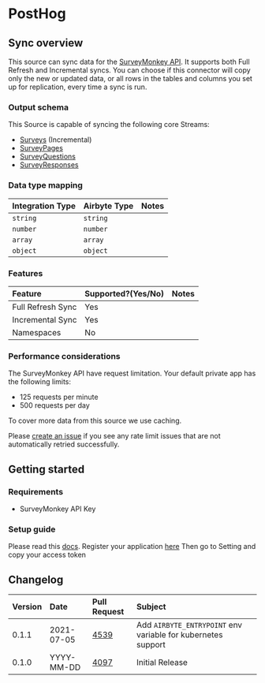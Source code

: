 # PostHog

## Sync overview

This source can sync data for the [SurveyMonkey API](https://developer.surveymonkey.com/api/v3/). It supports both Full Refresh and Incremental syncs.
You can choose if this connector will copy only the new or updated data, or all rows in the tables and columns you set up for replication, every time a sync is run.

### Output schema

This Source is capable of syncing the following core Streams:

* [Surveys](https://developer.surveymonkey.com/api/v3/#surveys) (Incremental)
* [SurveyPages](https://developer.surveymonkey.com/api/v3/#surveys-id-pages)
* [SurveyQuestions](https://developer.surveymonkey.com/api/v3/#surveys-id-pages-id-questions)
* [SurveyResponses](https://developer.surveymonkey.com/api/v3/#survey-responses)

### Data type mapping

| Integration Type | Airbyte Type | Notes |
| :--- | :--- | :--- |
| `string` | `string` |  |
| `number` | `number` |  |
| `array` | `array` |  |
| `object` | `object` |  |

### Features

| Feature | Supported?\(Yes/No\) | Notes |
| :--- | :--- | :--- |
| Full Refresh Sync | Yes |  |
| Incremental Sync | Yes |  |
| Namespaces | No |  |

### Performance considerations

The SurveyMonkey API have request limitation. Your default private app has the following limits:
* 125 requests per minute
* 500 requests per day

To cover more data from this source we use caching.

Please [create an issue](https://github.com/airbytehq/airbyte/issues) if you see any rate limit issues that are not automatically retried successfully.

## Getting started

### Requirements

* SurveyMonkey API Key

### Setup guide

Please read this [docs](https://developer.surveymonkey.com/api/v3/#getting-started).
Register your application [here](https://developer.surveymonkey.com/apps/)
Then go to Setting and copy your access token 

## Changelog

| Version | Date       | Pull Request | Subject |
| :------ | :--------  | :-----       | :------ |
| 0.1.1   | 2021-07-05 | [4539](https://github.com/airbytehq/airbyte/pull/4539) | Add `AIRBYTE_ENTRYPOINT` env variable for kubernetes support|
| 0.1.0   | YYYY-MM-DD | [4097](https://github.com/airbytehq/airbyte/pull/4097) | Initial Release |